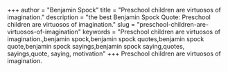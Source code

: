 +++
author = "Benjamin Spock"
title = "Preschool children are virtuosos of imagination."
description = "the best Benjamin Spock Quote: Preschool children are virtuosos of imagination."
slug = "preschool-children-are-virtuosos-of-imagination"
keywords = "Preschool children are virtuosos of imagination.,benjamin spock,benjamin spock quotes,benjamin spock quote,benjamin spock sayings,benjamin spock saying,quotes, sayings,quote, saying, motivation"
+++
Preschool children are virtuosos of imagination.
